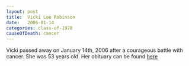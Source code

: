 ```yaml
---
layout: post
title:  Vicki Lee Robinson
date:   2006-01-14
categories: class-of-1970
causeOfDeath: cancer
---
```

Vicki passed away on January 14th, 2006 after a courageous battle with cancer. She was 53 years old. Her obituary can be found [here](http://tinyurl.com/kb79nu6)

